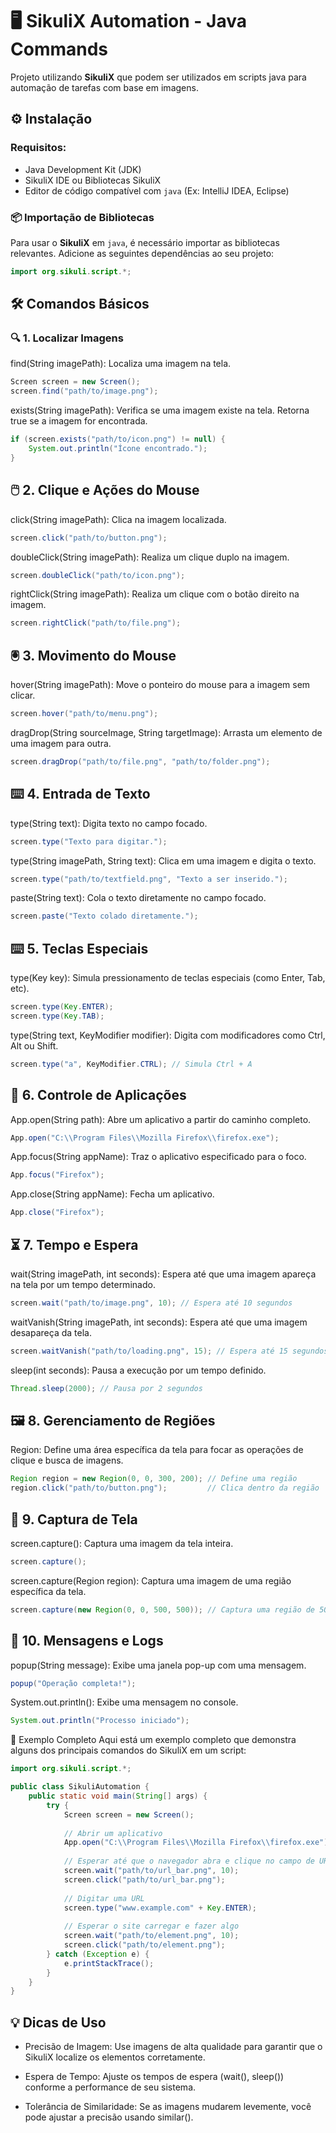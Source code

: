 # 🖥️ SikuliX Automation - Java Commands

Projeto utilizando **SikuliX** que podem ser utilizados em scripts java para automação de tarefas com base em imagens.

## ⚙️ Instalação

### Requisitos:
- Java Development Kit (JDK)
- SikuliX IDE ou Bibliotecas SikuliX
- Editor de código compatível com ```java``` (Ex: IntelliJ IDEA, Eclipse)

### 📦 Importação de Bibliotecas

Para usar o **SikuliX** em ```java```, é necessário importar as bibliotecas relevantes. Adicione as seguintes dependências ao seu projeto:

```java
import org.sikuli.script.*;
```
## 🛠️ Comandos Básicos
### 🔍 1. Localizar Imagens
find(String imagePath): Localiza uma imagem na tela.

```java
Screen screen = new Screen();
screen.find("path/to/image.png");
```

exists(String imagePath): Verifica se uma imagem existe na tela. Retorna true se a imagem for encontrada.

```java
if (screen.exists("path/to/icon.png") != null) {
    System.out.println("Ícone encontrado.");
}
```

## 🖱️ 2. Clique e Ações do Mouse
click(String imagePath): Clica na imagem localizada.

```java
screen.click("path/to/button.png");
```
doubleClick(String imagePath): Realiza um clique duplo na imagem.
```java
screen.doubleClick("path/to/icon.png");
```

rightClick(String imagePath): Realiza um clique com o botão direito na imagem.

```java
screen.rightClick("path/to/file.png");
```

## 🖲️ 3. Movimento do Mouse
hover(String imagePath): Move o ponteiro do mouse para a imagem sem clicar.

```java
screen.hover("path/to/menu.png");
```

dragDrop(String sourceImage, String targetImage): Arrasta um elemento de uma imagem para outra.

```java
screen.dragDrop("path/to/file.png", "path/to/folder.png");
```

## ⌨️ 4. Entrada de Texto
type(String text): Digita texto no campo focado.

```java
screen.type("Texto para digitar.");
```

type(String imagePath, String text): Clica em uma imagem e digita o texto.

```java
screen.type("path/to/textfield.png", "Texto a ser inserido.");
```

paste(String text): Cola o texto diretamente no campo focado.
```java
screen.paste("Texto colado diretamente.");
```
## ⌨️ 5. Teclas Especiais
type(Key key): Simula pressionamento de teclas especiais (como Enter, Tab, etc).

```java
screen.type(Key.ENTER);
screen.type(Key.TAB);
```
type(String text, KeyModifier modifier): Digita com modificadores como Ctrl, Alt ou Shift.

```java
screen.type("a", KeyModifier.CTRL); // Simula Ctrl + A
```

## 🚀 6. Controle de Aplicações
App.open(String path): Abre um aplicativo a partir do caminho completo.

```java
App.open("C:\\Program Files\\Mozilla Firefox\\firefox.exe");
```

App.focus(String appName): Traz o aplicativo especificado para o foco.

```java
App.focus("Firefox");
```

App.close(String appName): Fecha um aplicativo.

```java
App.close("Firefox");
```
## ⏳ 7. Tempo e Espera
wait(String imagePath, int seconds): Espera até que uma imagem apareça na tela por um tempo determinado.

```java
screen.wait("path/to/image.png", 10); // Espera até 10 segundos
```

waitVanish(String imagePath, int seconds): Espera até que uma imagem desapareça da tela.

```java
screen.waitVanish("path/to/loading.png", 15); // Espera até 15 segundos para a imagem sumir
```

sleep(int seconds): Pausa a execução por um tempo definido.

```java
Thread.sleep(2000); // Pausa por 2 segundos
```

## 🖼️ 8. Gerenciamento de Regiões
Region: Define uma área específica da tela para focar as operações de clique e busca de imagens.

```java
Region region = new Region(0, 0, 300, 200); // Define uma região
region.click("path/to/button.png");         // Clica dentro da região
```

## 📸 9. Captura de Tela
screen.capture(): Captura uma imagem da tela inteira.

```java
screen.capture();
```
screen.capture(Region region): Captura uma imagem de uma região específica da tela.

```java
screen.capture(new Region(0, 0, 500, 500)); // Captura uma região de 500x500 pixels
```
## 💬 10. Mensagens e Logs
popup(String message): Exibe uma janela pop-up com uma mensagem.

```java
popup("Operação completa!");
```

System.out.println(): Exibe uma mensagem no console.
```java
System.out.println("Processo iniciado");
```

🎯 Exemplo Completo
Aqui está um exemplo completo que demonstra alguns dos principais comandos do SikuliX em um script:

```java
import org.sikuli.script.*;

public class SikuliAutomation {
    public static void main(String[] args) {
        try {
            Screen screen = new Screen();
            
            // Abrir um aplicativo
            App.open("C:\\Program Files\\Mozilla Firefox\\firefox.exe");
            
            // Esperar até que o navegador abra e clique no campo de URL
            screen.wait("path/to/url_bar.png", 10);
            screen.click("path/to/url_bar.png");
            
            // Digitar uma URL
            screen.type("www.example.com" + Key.ENTER);
            
            // Esperar o site carregar e fazer algo
            screen.wait("path/to/element.png", 10);
            screen.click("path/to/element.png");
        } catch (Exception e) {
            e.printStackTrace();
        }
    }
}
```

## 💡 Dicas de Uso
* Precisão de Imagem: Use imagens de alta qualidade para garantir que o SikuliX localize os elementos corretamente.

* Espera de Tempo: Ajuste os tempos de espera (wait(), sleep()) conforme a performance de seu sistema.

* Tolerância de Similaridade: Se as imagens mudarem levemente, você pode ajustar a precisão usando similar().